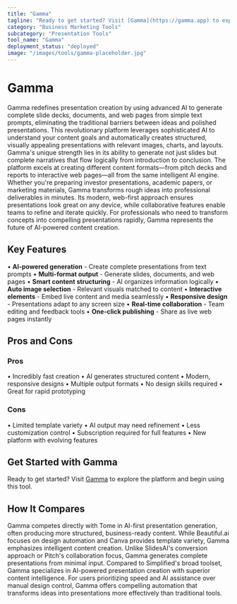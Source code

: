 ```yaml
---
title: "Gamma"
tagline: "Ready to get started? Visit [Gamma](https://gamma.app) to explore the platform and begin using this tool...."
category: "Business Marketing Tools"
subcategory: "Presentation Tools"
tool_name: "Gamma"
deployment_status: "deployed"
image: "/images/tools/gamma-placeholder.jpg"
---
```


# Gamma

Gamma redefines presentation creation by using advanced AI to generate complete slide decks, documents, and web pages from simple text prompts, eliminating the traditional barriers between ideas and polished presentations. This revolutionary platform leverages sophisticated AI to understand your content goals and automatically creates structured, visually appealing presentations with relevant images, charts, and layouts. Gamma's unique strength lies in its ability to generate not just slides but complete narratives that flow logically from introduction to conclusion. The platform excels at creating different content formats—from pitch decks and reports to interactive web pages—all from the same intelligent AI engine. Whether you're preparing investor presentations, academic papers, or marketing materials, Gamma transforms rough ideas into professional deliverables in minutes. Its modern, web-first approach ensures presentations look great on any device, while collaborative features enable teams to refine and iterate quickly. For professionals who need to transform concepts into compelling presentations rapidly, Gamma represents the future of AI-powered content creation.

## Key Features

• **AI-powered generation** - Create complete presentations from text prompts
• **Multi-format output** - Generate slides, documents, and web pages
• **Smart content structuring** - AI organizes information logically
• **Auto image selection** - Relevant visuals matched to content
• **Interactive elements** - Embed live content and media seamlessly
• **Responsive design** - Presentations adapt to any screen size
• **Real-time collaboration** - Team editing and feedback tools
• **One-click publishing** - Share as live web pages instantly

## Pros and Cons

### Pros
• Incredibly fast creation
• AI generates structured content
• Modern, responsive designs
• Multiple output formats
• No design skills required
• Great for rapid prototyping

### Cons
• Limited template variety
• AI output may need refinement
• Less customization control
• Subscription required for full features
• New platform with evolving features

## Get Started with Gamma

Ready to get started? Visit [Gamma](https://gamma.app) to explore the platform and begin using this tool.

## How It Compares

Gamma competes directly with Tome in AI-first presentation generation, often producing more structured, business-ready content. While Beautiful.ai focuses on design automation and Canva provides template variety, Gamma emphasizes intelligent content creation. Unlike SlidesAI's conversion approach or Pitch's collaboration focus, Gamma generates complete presentations from minimal input. Compared to Simplified's broad toolset, Gamma specializes in AI-powered presentation creation with superior content intelligence. For users prioritizing speed and AI assistance over manual design control, Gamma offers compelling automation that transforms ideas into presentations more effectively than traditional tools.